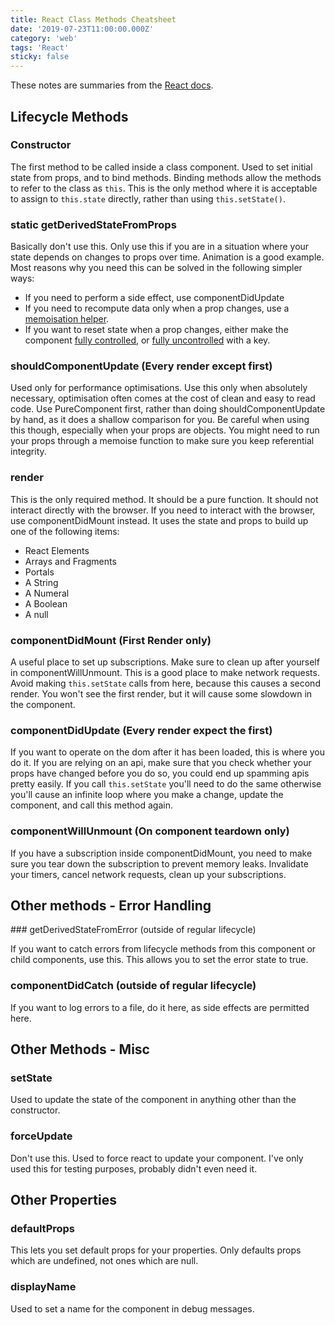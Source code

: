 ```yaml
---
title: React Class Methods Cheatsheet
date: '2019-07-23T11:00:00.000Z'
category: 'web'
tags: 'React'
sticky: false
---
```


These notes are summaries from the [React docs](https://reactjs.org/docs/react-component.html).

## Lifecycle Methods

### Constructor

The first method to be called inside a class component.  Used to set initial state from props,
and to bind methods. Binding methods allow the methods to refer to the class as `this`.
This is the only method where it is acceptable to assign to `this.state` directly, rather
than using `this.setState()`.

### static getDerivedStateFromProps

Basically don't use this. Only use this if you are in a situation where your state
depends on changes to props over time. Animation is a good example. Most reasons
why you need this can be solved in the following simpler ways:

* If you need to perform a side effect, use componentDidUpdate
* If you need to recompute data only when a prop changes, use a [memoisation helper](https://www.npmjs.com/package/memoize-one).
* If you want to reset state when a prop changes, either make the component [fully controlled](https://reactjs.org/blog/2018/06/07/you-probably-dont-need-derived-state.html#recommendation-fully-controlled-component),
or [fully uncontrolled](https://reactjs.org/blog/2018/06/07/you-probably-dont-need-derived-state.html#recommendation-fully-uncontrolled-component-with-a-key) with a key.

### shouldComponentUpdate (Every render except first)

Used only for performance optimisations. Use this only when absolutely necessary,
optimisation often comes at the cost of clean and easy to read code. Use PureComponent
first, rather than doing shouldComponentUpdate by hand, as it does a shallow comparison
for you. Be careful when using this though, especially when your props are objects. You might
need to run your props through a memoise function to make sure you keep referential integrity.

### render

This is the only required method. It should be a pure function. It should not interact directly
with the browser. If you need to interact with the browser, use componentDidMount instead.
It uses the state and props to build up one of the following items:

* React Elements
* Arrays and Fragments
* Portals
* A String
* A Numeral
* A Boolean
* A null

### componentDidMount (First Render only)

A useful place to set up subscriptions. Make sure to clean up after yourself in componentWillUnmount.
This is a good place to make network requests. Avoid making `this.setState` calls from here, because
this causes a second render. You won't see the first render, but it will cause some slowdown in the
component.

### componentDidUpdate (Every render expect the first)

If you want to operate on the dom after it has been loaded, this is where you do it. If you are
relying on an api, make sure that you check whether your props have changed before you do so,
you could end up spamming apis pretty easily. If you call `this.setState` you'll need to do the same
otherwise you'll cause an infinite loop where you make a change, update the component, and call
this method again.

### componentWillUnmount (On component teardown only)

If you have a subscription inside componentDidMount, you need to make sure you tear down the subscription
to prevent memory leaks. Invalidate your timers, cancel network requests, clean up your subscriptions.

## Other methods - Error Handling

### getDerivedStateFromError (outside of regular lifecycle)

If you want to catch errors from lifecycle methods from this component or child components, use this.
This allows you to set the error state to true.

### componentDidCatch (outside of regular lifecycle)

If you want to log errors to a file, do it here, as side effects are permitted here.

## Other Methods - Misc

### setState

Used to update the state of the component in anything other than the constructor.

### forceUpdate

Don't use this. Used to force react to update your component. I've only used this
for testing purposes, probably didn't even need it.

## Other Properties

### defaultProps

This lets you set default props for your properties. Only defaults props which
are undefined, not ones which are null.

### displayName

Used to set a name for the component in debug messages.
